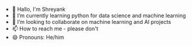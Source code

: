 - 👋 Hallo, I'm Shreyank
- 🌱 I’m currently learning python for data science and machine learning
- 💞️ I’m looking to collaborate on machine learning and AI projects
- 📫 How to reach me - please don't
- 😄 Pronouns: He/him


<!---
shreyanknp/shreyanknp is a ✨ special ✨ repository because its `README.md` (this file) appears on your GitHub profile.
You can click the Preview link to take a look at your changes.
--->
